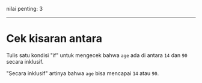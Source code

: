 nilai penting: 3

---

# Cek kisaran antara

Tulis satu kondisi "if" untuk mengecek bahwa `age` ada di antara `14` dan `90` secara inklusif.

"Secara inklusif" artinya bahwa `age` bisa mencapai `14` atau `90`.

